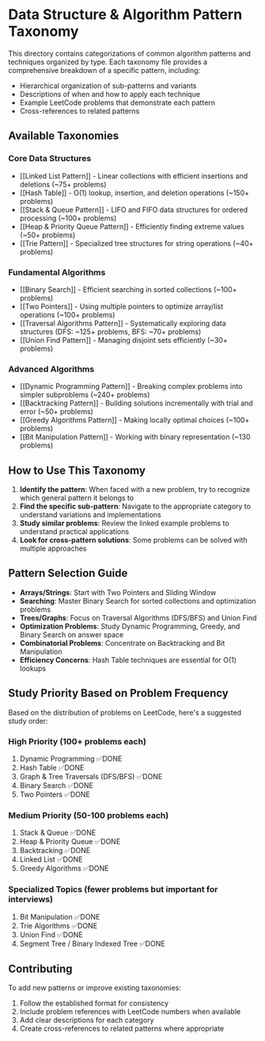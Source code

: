 # Data Structure & Algorithm Pattern Taxonomy

This directory contains categorizations of common algorithm patterns and techniques organized by type. Each taxonomy file provides a comprehensive breakdown of a specific pattern, including:

- Hierarchical organization of sub-patterns and variants
- Descriptions of when and how to apply each technique
- Example LeetCode problems that demonstrate each pattern
- Cross-references to related patterns

## Available Taxonomies

### Core Data Structures
- [[Linked List Pattern]] - Linear collections with efficient insertions and deletions (~75+ problems)
- [[Hash Table]] - O(1) lookup, insertion, and deletion operations (~150+ problems)
- [[Stack & Queue Pattern]] - LIFO and FIFO data structures for ordered processing (~100+ problems)
- [[Heap & Priority Queue Pattern]] - Efficiently finding extreme values (~50+ problems)
- [[Trie Pattern]] - Specialized tree structures for string operations (~40+ problems)

### Fundamental Algorithms
- [[Binary Search]] - Efficient searching in sorted collections (~100+ problems)
- [[Two Pointers]] - Using multiple pointers to optimize array/list operations (~100+ problems)
- [[Traversal Algorithms Pattern]] - Systematically exploring data structures (DFS: ~125+ problems, BFS: ~70+ problems)
- [[Union Find Pattern]] - Managing disjoint sets efficiently (~30+ problems)

### Advanced Algorithms
- [[Dynamic Programming Pattern]] - Breaking complex problems into simpler subproblems (~240+ problems)
- [[Backtracking Pattern]] - Building solutions incrementally with trial and error (~50+ problems)
- [[Greedy Algorithms Pattern]] - Making locally optimal choices (~100+ problems)
- [[Bit Manipulation Pattern]] - Working with binary representation (~130 problems)

## How to Use This Taxonomy

1. **Identify the pattern**: When faced with a new problem, try to recognize which general pattern it belongs to
2. **Find the specific sub-pattern**: Navigate to the appropriate category to understand variations and implementations
3. **Study similar problems**: Review the linked example problems to understand practical applications
4. **Look for cross-pattern solutions**: Some problems can be solved with multiple approaches

## Pattern Selection Guide

- **Arrays/Strings**: Start with Two Pointers and Sliding Window
- **Searching**: Master Binary Search for sorted collections and optimization problems
- **Trees/Graphs**: Focus on Traversal Algorithms (DFS/BFS) and Union Find
- **Optimization Problems**: Study Dynamic Programming, Greedy, and Binary Search on answer space
- **Combinatorial Problems**: Concentrate on Backtracking and Bit Manipulation
- **Efficiency Concerns**: Hash Table techniques are essential for O(1) lookups

## Study Priority Based on Problem Frequency

Based on the distribution of problems on LeetCode, here's a suggested study order:

### High Priority (100+ problems each)
1. Dynamic Programming ✅DONE
2. Hash Table ✅DONE
3. Graph & Tree Traversals (DFS/BFS) ✅DONE
4. Binary Search ✅DONE
5. Two Pointers ✅DONE

### Medium Priority (50-100 problems each)
1. Stack & Queue ✅DONE
2. Heap & Priority Queue ✅DONE
3. Backtracking ✅DONE
4. Linked List ✅DONE
5. Greedy Algorithms ✅DONE

### Specialized Topics (fewer problems but important for interviews)
1. Bit Manipulation ✅DONE
2. Trie Algorithms ✅DONE
3. Union Find ✅DONE
4. Segment Tree / Binary Indexed Tree ✅DONE

## Contributing

To add new patterns or improve existing taxonomies:

1. Follow the established format for consistency
2. Include problem references with LeetCode numbers when available
3. Add clear descriptions for each category
4. Create cross-references to related patterns where appropriate

